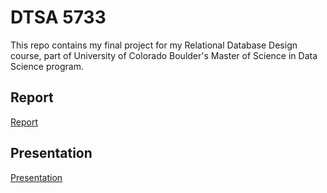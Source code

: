 # DTSA 5733
This repo contains my final project for my Relational Database Design course, part of University of Colorado Boulder's Master of Science in Data Science program.
## Report
[Report]()
## Presentation
[Presentation]()

